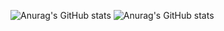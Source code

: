 ![Anurag's GitHub stats](https://github-readme-stats.vercel.app/api?username=0ndori&hide=contribs,prs)
![Anurag's GitHub stats](https://github-readme-stats.vercel.app/api?username=0ndori&show_icons=true&theme=synthwave)
<!---
0ndori/0ndori is a ✨ special ✨ repository because its `README.md` (this file) appears on your GitHub profile.
You can click the Preview link to take a look at your changes.
--->
